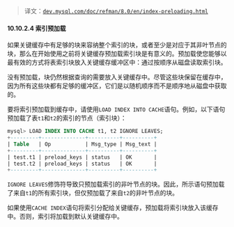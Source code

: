 > 译文：[`dev.mysql.com/doc/refman/8.0/en/index-preloading.html`](https://dev.mysql.com/doc/refman/8.0/en/index-preloading.html)

#### 10.10.2.4 索引预加载

如果关键缓存中有足够的块来容纳整个索引的块，或者至少是对应于其非叶节点的块，那么在开始使用之前将关键缓存预加载索引块是有意义的。预加载使您能够以最有效的方式将表索引块放入关键缓存缓冲区中：通过按顺序从磁盘读取索引块。

没有预加载，块仍然根据查询的需要放入关键缓存中。尽管这些块保留在缓存中，因为所有这些块都有足够的缓冲区，它们是以随机顺序而不是顺序地从磁盘中获取的。

要将索引预加载到缓存中，请使用`LOAD INDEX INTO CACHE`语句。例如，以下语句预加载了表`t1`和`t2`的索引的节点（索引块）：

```sql
mysql> LOAD INDEX INTO CACHE t1, t2 IGNORE LEAVES;
+---------+--------------+----------+----------+
| Table   | Op           | Msg_type | Msg_text |
+---------+--------------+----------+----------+
| test.t1 | preload_keys | status   | OK       |
| test.t2 | preload_keys | status   | OK       |
+---------+--------------+----------+----------+
```

`IGNORE LEAVES`修饰符导致只预加载索引的非叶节点的块。因此，所示语句预加载了来自`t1`的所有索引块，但仅预加载了来自`t2`的非叶节点的块。

如果使用`CACHE INDEX`语句将索引分配给关键缓存，预加载将索引块放入该缓存中。否则，索引将加载到默认关键缓存中。
